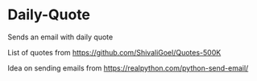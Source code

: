 # Daily-Quote
Sends an email with daily quote

List of quotes from https://github.com/ShivaliGoel/Quotes-500K

Idea on sending emails from https://realpython.com/python-send-email/
